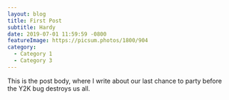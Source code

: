 ```yaml
---
layout: blog
title: First Post
subtitle: Hardy
date: 2019-07-01 11:59:59 -0800
featureImage: https://picsum.photos/1800/904
category:
  - Category 1
  - Category 3
---
```

This is the post body, where I write about our last chance to party before the Y2K bug destroys us all.
